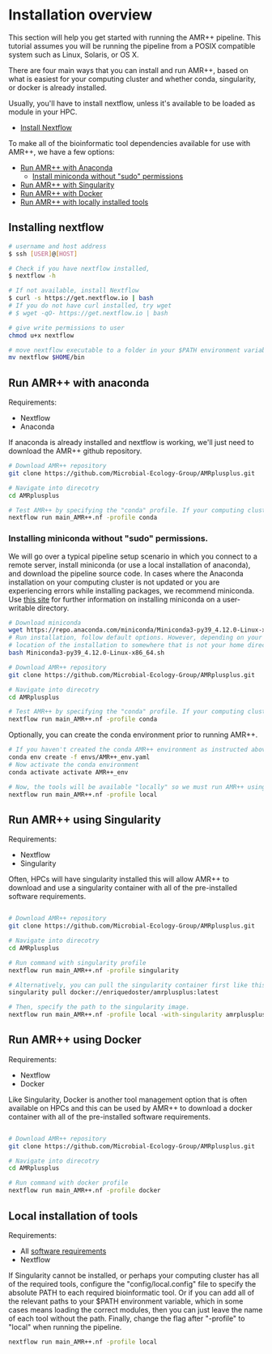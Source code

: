 # Installation overview
This section will help you get started with running the AMR++ pipeline. This tutorial assumes you will be running the pipeline from a POSIX compatible system such as Linux, Solaris, or OS X.

There are four main ways that you can install and run AMR++, based on what is easiest for your computing cluster and whether conda, singularity, or docker is already installed. 

Usually, you'll have to install nextflow, unless it's available to be loaded as module in your HPC.
* [Install Nextflow](#installing-nextflow)

To make all of the bioinformatic tool dependencies available for use with AMR++, we have a few options:
* [Run AMR++ with Anaconda](#run-amr-with-anaconda)
    * [Install miniconda without "sudo" permissions](#installing-miniconda-without-sudo-permissions)
* [Run AMR++ with Singularity](#run-amr-using-singularity)
* [Run AMR++ with Docker](#run-amr-using-docker)
* [Run AMR++ with locally installed tools](#local-installation-of-tools)

## Installing nextflow

```bash
# username and host address
$ ssh [USER]@[HOST]

# Check if you have nextflow installed,
$ nextflow -h

# If not available, install Nextflow
$ curl -s https://get.nextflow.io | bash
# If you do not have curl installed, try wget
# $ wget -qO- https://get.nextflow.io | bash

# give write permissions to user
chmod u+x nextflow

# move nextflow executable to a folder in your $PATH environment variable. For example:
mv nextflow $HOME/bin
```

## Run AMR++ with anaconda
Requirements:
* Nextflow
* Anaconda

If anaconda is already installed and nextflow is working, we'll just need to download the AMR++ github repository.

```bash
# Download AMR++ repository
git clone https://github.com/Microbial-Ecology-Group/AMRplusplus.git

# Navigate into direcotry
cd AMRplusplus

# Test AMR++ by specifying the "conda" profile. If your computing cluster uses the slurm scheduler, use the "conda_slurm" profile.
nextflow run main_AMR++.nf -profile conda
```



### Installing miniconda without "sudo" permissions.

We will go over a typical pipeline setup scenario in which you connect to a remote server, install miniconda (or use a local installation of anaconda), and download the pipeline source code. In cases where the Anaconda installation on your computing cluster is not updated or you are experiencing errors while installing packages, we recommend miniconda. Use [this site](https://conda.io/projects/conda/en/latest/user-guide/install/linux.html) for further information on installing miniconda on a user-writable directory. 

```bash
# Download miniconda
wget https://repo.anaconda.com/miniconda/Miniconda3-py39_4.12.0-Linux-x86_64.sh
# Run installation, follow default options. However, depending on your computing cluster when you are prompted, you should consider changing the 
# location of the installation to somewhere that is not your home directory which can have storage limits.
bash Miniconda3-py39_4.12.0-Linux-x86_64.sh

# Download AMR++ repository
git clone https://github.com/Microbial-Ecology-Group/AMRplusplus.git

# Navigate into direcotry
cd AMRplusplus

# Test AMR++ by specifying the "conda" profile. If your computing cluster uses the slurm scheduler, use the "conda_slurm" profile.
nextflow run main_AMR++.nf -profile conda
```

Optionally, you can create the conda environment prior to running AMR++.

```bash
# If you haven't created the conda AMR++ environment as instructed above, go ahead and do that here:
conda env create -f envs/AMR++_env.yaml
# Now activate the conda environment
conda activate activate AMR++_env

# Now, the tools will be available "locally" so we must run AMR++ using the "local" profile.
nextflow run main_AMR++.nf -profile local

```

## Run AMR++ using Singularity

Requirements:
* Nextflow
* Singularity

Often, HPCs will have singularity installed this will allow AMR++ to download and use a singularity container with all of the pre-installed software requirements.

```bash

# Download AMR++ repository
git clone https://github.com/Microbial-Ecology-Group/AMRplusplus.git

# Navigate into direcotry
cd AMRplusplus

# Run command with singularity profile
nextflow run main_AMR++.nf -profile singularity

# Alternatively, you can pull the singularity container first like this:
singularity pull docker://enriquedoster/amrplusplus:latest

# Then, specify the path to the singularity image.
nextflow run main_AMR++.nf -profile local -with-singularity amrplusplus_latest.sif

```

## Run AMR++ using Docker

Requirements:
* Nextflow
* Docker

Like Singularity, Docker is another tool management option that is often available on HPCs and this can be used by AMR++ to download a docker container with all of the pre-installed software requirements.

```bash

# Download AMR++ repository
git clone https://github.com/Microbial-Ecology-Group/AMRplusplus.git

# Navigate into direcotry
cd AMRplusplus

# Run command with docker profile
nextflow run main_AMR++.nf -profile docker

```



## Local installation of tools

Requirements:
* All [software requirements](https://github.com/Microbial-Ecology-Group/AMRplusplus/blob/master/docs/requirements.md)
* Nextflow


If Singularity cannot be installed, or perhaps your computing cluster has all of the required tools, configure the "config/local.config" file to specify the absolute PATH to each required bioinformatic tool. Or if you can add all of the relevant paths to your $PATH environment variable, which in some cases means loading the correct modules, then you can just leave the name of each tool without the path. Finally, change the flag after "-profile" to "local" when running the pipeline.

```bash
nextflow run main_AMR++.nf -profile local
 ```